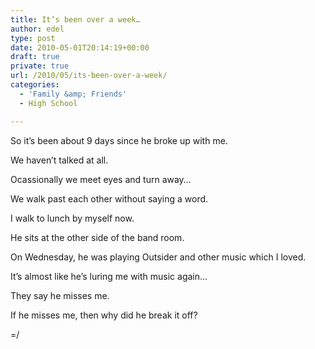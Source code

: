 ```yaml
---
title: It’s been over a week…
author: edel
type: post
date: 2010-05-01T20:14:19+00:00
draft: true
private: true
url: /2010/05/its-been-over-a-week/
categories:
  - 'Family &amp; Friends'
  - High School

---
```

So it&#8217;s been about 9 days since he broke up with me.
  
We haven&#8217;t talked at all.
  
Ocassionally we meet eyes and turn away&#8230;
  
We walk past each other without saying a word.
  
I walk to lunch by myself now.
  
He sits at the other side of the band room.
  
On Wednesday, he was playing Outsider and other music which I loved.
  
It&#8217;s almost like he&#8217;s luring me with music again&#8230;
  
They say he misses me.
  
If he misses me, then why did he break it off?
  
=/

<ol class="footnote">
</ol>